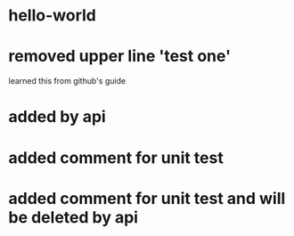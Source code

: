 # hello-world

# removed upper line 'test one'
learned this from github's guide


# added by api

# added comment for unit test
# added comment for unit test and will be deleted by api
